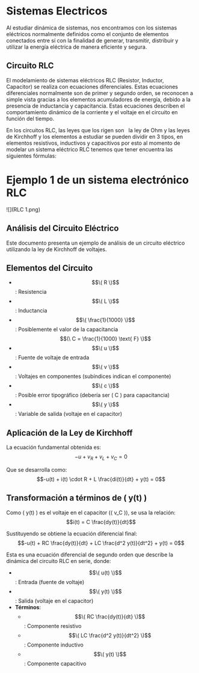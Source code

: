 # Sistemas Electricos
Al estudiar dinámica de sistemas, nos encontramos con los sistemas eléctricos normalmente definidos como el conjunto de elementos conectados entre sí con la finalidad de generar, transmitir, distribuir y utilizar la energía eléctrica de manera eficiente y segura.
## Circuito RLC
El modelamiento de sistemas eléctricos RLC (Resistor, Inductor, Capacitor) se realiza con ecuaciones diferenciales. Estas ecuaciones diferenciales normalmente son de primer y segundo orden, se reconocen a simple vista gracias a los elementos acumuladores de energía, debido a la presencia de inductancia y capacitancia. Estas ecuaciones describen el comportamiento dinámico de la corriente y el voltaje en el circuito en función del tiempo.

En los circuitos RLC, las leyes que los rigen son   la ley de Ohm y las leyes de Kirchhoff y los elementos a estudiar se pueden dividir en 3 tipos, en elementos resistivos, inductivos y capacitivos por esto al momento de modelar un sistema eléctrico RLC tenemos que tener encuentra las siguientes fórmulas: 

# Ejemplo 1 de un sistema electrónico RLC
![](RLC 1.png)
## Análisis del Circuito Eléctrico

Este documento presenta un ejemplo de análisis de un circuito eléctrico utilizando la ley de Kirchhoff de voltajes.

## Elementos del Circuito
- $$\( R \)$$: Resistencia  
- $$\( L \)$$: Inductancia  
- $$\( \frac{1}{1000} \)$$: Posiblemente el valor de la capacitancia $$(\ C = \frac{1}{1000} \text{ F} \)$$  
- $$\( u \)$$: Fuente de voltaje de entrada  
- $$\( v \)$$: Voltajes en componentes (subíndices indican el componente)  
- $$\( c \)$$: Posible error tipográfico (debería ser \( C \) para capacitancia)  
- $$\( y \)$$: Variable de salida (voltaje en el capacitor)  
 

## Aplicación de la Ley de Kirchhoff

La ecuación fundamental obtenida es:  
$$-u + v_R + v_L + v_C = 0$$  

Que se desarrolla como:  
$$-u(t) + i(t) \cdot R + L \frac{di(t)}{dt} + y(t) = 0$$  

## Transformación a términos de \( y(t) \)

Como \( y(t) \) es el voltaje en el capacitor (\( v_C \)), se usa la relación:  
$$i(t) = C \frac{dy(t)}{dt}$$  

Sustituyendo se obtiene la ecuación diferencial final:  
$$-u(t) + RC \frac{dy(t)}{dt} + LC \frac{d^2 y(t)}{dt^2} + y(t) = 0$$  

Esta es una ecuación diferencial de segundo orden que describe la dinámica del circuito RLC en serie, donde:  
- $$\( u(t) \)$$: Entrada (fuente de voltaje)  
- $$\( y(t) \)$$: Salida (voltaje en el capacitor)  
- **Términos**:  
  - $$\( RC \frac{dy(t)}{dt} \)$$: Componente resistivo  
  - $$\( LC \frac{d^2 y(t)}{dt^2} \)$$: Componente inductivo  
  - $$\( y(t) \)$$: Componente capacitivo  
